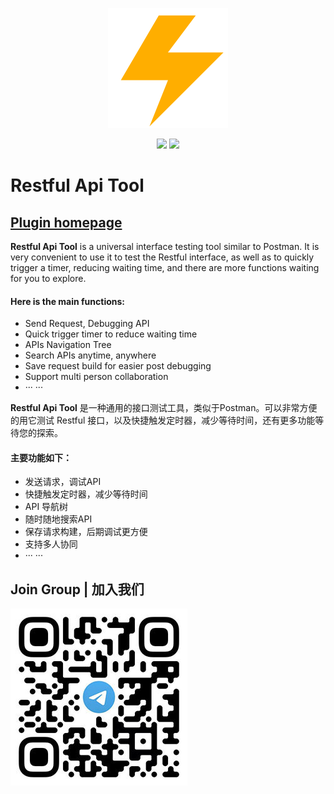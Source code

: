 <p align="center">
    <a target="_blank" href="" style="text-decoration:none;">
		<img src="./icon/pluginIcon.svg" >
	</a>
</p>

<p align="center">
    <a target="_blank" href="https://plugins.jetbrains.com/plugin/22446-restful-api-tool" style="text-decoration:none;">
		<img src="https://img.shields.io/badge/IDEA-2021.* or higher-orange.svg" />
	</a>
    <a target="_blank" href="https://www.oracle.com/java/technologies/downloads/#java17" style="text-decoration:none;">
		<img src="https://img.shields.io/badge/JDK-11/17-blue.svg" />
	</a>
</p>


# Restful Api Tool

## [Plugin homepage](https://plugins.jetbrains.com/plugin/22446-restful-api-tool)

<!-- Plugin description -->

**Restful Api Tool** is a universal interface testing tool similar to Postman. It is very convenient to use it to test the Restful interface, as well as to quickly trigger a timer, reducing waiting time, and there are more functions waiting for you to explore.

#### Here is the main functions:
* Send Request, Debugging API
* Quick trigger timer to reduce waiting time
* APIs Navigation Tree
* Search APIs anytime, anywhere 
* Save request build for easier post debugging
* Support multi person collaboration
* ··· ···

**Restful Api Tool** 是一种通用的接口测试工具，类似于Postman。可以非常方便的用它测试 Restful 接口，以及快捷触发定时器，减少等待时间，还有更多功能等待您的探索。

#### 主要功能如下：
* 发送请求，调试API
* 快捷触发定时器，减少等待时间
* API 导航树
* 随时随地搜索API
* 保存请求构建，后期调试更方便
* 支持多人协同
* ··· ···

<!-- Plugin description end -->

## Join Group | 加入我们
<a><img src="https://github.com/moztl/Restful-Api-Tool/blob/main/icon/Telegram.jpg" /></a>
